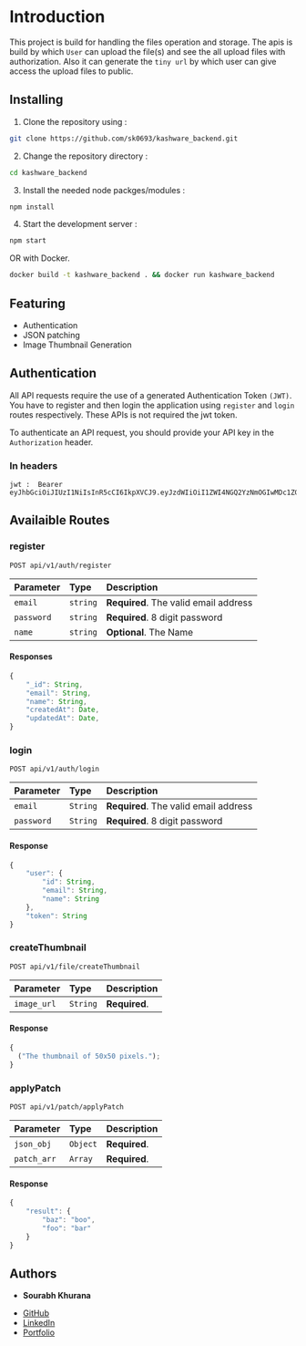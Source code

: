 # Introduction

This project is build for handling the files operation and storage. The apis is build by which `User` can upload the file(s) and see the all upload files with authorization. Also it can generate the `tiny url` by which user can give access the upload files to public.

## Installing

1. Clone the repository using :

```bash
git clone https://github.com/sk0693/kashware_backend.git
```

2. Change the repository directory :

```bash
cd kashware_backend
```

3. Install the needed node packges/modules :

```bash
npm install
```

4. Start the development server :

```bash
npm start
```

OR with Docker.

```bash
docker build -t kashware_backend . && docker run kashware_backend
```

## Featuring

- Authentication
- JSON patching
- Image Thumbnail Generation

## Authentication

All API requests require the use of a generated Authentication Token `(JWT)`. You have to register and then login the application using `register` and `login` routes respectively. These APIs is not required the jwt token.

To authenticate an API request, you should provide your API key in the `Authorization` header.

### In headers

```http
jwt :  Bearer eyJhbGciOiJIUzI1NiIsInR5cCI6IkpXVCJ9.eyJzdWIiOiI1ZWI4NGQ2YzNmOGIwMDc1ZGRmYzhmYTAiLCJpYXQiOjE1ODkxMzY3NjJ9.
```

## Availaible Routes

### register

```http
POST api/v1/auth/register
```

| Parameter  | Type     | Description                           |
| :--------- | :------- | :------------------------------------ |
| `email`    | `string` | **Required**. The valid email address |
| `password` | `string` | **Required**. 8 digit password        |
| `name`     | `string` | **Optional**. The Name                |

#### Responses

```javascript
{
    "_id": String,
    "email": String,
    "name": String,
    "createdAt": Date,
    "updatedAt": Date,
}
```

### login

```http
POST api/v1/auth/login
```

| Parameter  | Type     | Description                           |
| :--------- | :------- | :------------------------------------ |
| `email`    | `String` | **Required**. The valid email address |
| `password` | `String` | **Required**. 8 digit password        |

#### Response

```javascript
{
    "user": {
        "id": String,
        "email": String,
        "name": String
    },
    "token": String
}
```

### createThumbnail

```http
POST api/v1/file/createThumbnail
```

| Parameter   | Type     | Description   |
| :---------- | :------- | :------------ |
| `image_url` | `String` | **Required**. |

#### Response

```javascript
{
  ("The thumbnail of 50x50 pixels.");
}
```

### applyPatch

```http
POST api/v1/patch/applyPatch
```

| Parameter   | Type     | Description   |
| :---------- | :------- | :------------ |
| `json_obj`  | `Object` | **Required**. |
| `patch_arr` | `Array`  | **Required**. |

#### Response

```javascript
{
    "result": {
        "baz": "boo",
        "foo": "bar"
    }
}
```

## Authors

- **Sourabh Khurana**

* [GitHub](https://github.com/sk0693)
* [LinkedIn](https://linkedin.com/sk0693)
* [Portfolio](https://sourabhkhurana.com/resume.html)
